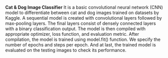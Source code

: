 **Cat & Dog Image Classifier**
It is a basic convolutional neural network (CNN) model to differentiate between cat and dog images trained on datasets by Kaggle. A sequential model is created with convolutional layers followed by max-pooling layers. The final layers consist of densely connected layers with a binary classification output. The model is then compiled with appropriate optimizer, loss function, and evaluation metric. After compilation, the model is trained using model.fit() function. We specify the number of epochs and steps per epoch. And at last, the trained model is evaluated on the testing images to check its performance.
